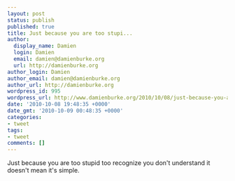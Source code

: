 ```yaml
---
layout: post
status: publish
published: true
title: Just because you are too stupi...
author:
  display_name: Damien
  login: Damien
  email: damien@damienburke.org
  url: http://damienburke.org
author_login: Damien
author_email: damien@damienburke.org
author_url: http://damienburke.org
wordpress_id: 995
wordpress_url: http://www.damienburke.org/2010/10/08/just-because-you-are-too-stupi/
date: '2010-10-08 19:48:35 +0000'
date_gmt: '2010-10-09 00:48:35 +0000'
categories:
- tweet
tags:
- tweet
comments: []
---
```

<p>Just because you are too stupid too recognize you don't understand it doesn't mean it's simple.</p>
